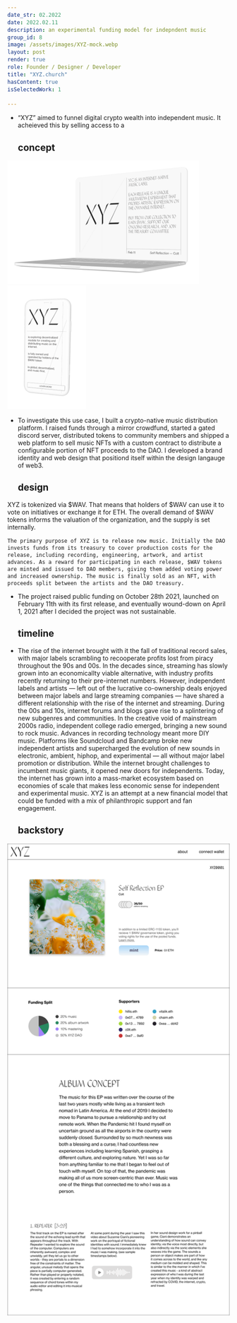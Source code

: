 ```yaml
---
date_str: 02.2022
date: 2022.02.11
description: an experimental funding model for indepndent music
group_id: 8
image: /assets/images/XYZ-mock.webp
layout: post
render: true
role: Founder / Designer / Developer
title: "XYZ.church"
hasContent: true
isSelectedWork: 1

---
```


<ul class="article-list content-width content-offset">
    <li class="article-list__title-block">
        <div class="item_description">
            <p>
                “XYZ” aimed to funnel digital crypto wealth into independent music. It acheieved this by selling access to a
            </p>
        </div>
        <div class="item_date">
            <h2>concept</h2>
        </div>
    </li>
</ul>

<div class="photo-row content-offset">
    <img style="max-height: 20em;" src="images/xyz-mock-1.png" />
    <img style="max-height: 20em;" src="images/xyz-mock-2.png" />
</div>
 
<ul class="article-list content-width content-offset">
    <li class="article-list__title-block">
        <div class="item_description">
            <p>
                To investigate this use case, I built a crypto-native music distribution platform. I raised funds through a mirror crowdfund, started a gated discord server, distributed tokens to community members and shipped a web platform to sell music NFTs with a custom contract to distribute a configurable portion of NFT proceeds to the DAO.
                I developed a brand identity and web design that positiond itself within the design langauge of web3.
            </p>
        </div>
        <div class="item_date">
            <h2>design</h2>
        </div>
    </li>
</ul>

<p class="content-width content-offset">
    XYZ is tokenized via $WAV. That means that holders of $WAV can use it to vote on initiatives or exchange it for ETH. The overall demand of $WAV tokens informs the valuation of the organization, and the supply is set internally.

    The primary purpose of XYZ is to release new music. Initially the DAO invests funds from its treasury to cover production costs for the release, including recording, engineering, artwork, and artist advances. As a reward for participating in each release, $WAV tokens are minted and issued to DAO members, giving them added voting power and increased ownership. The music is finally sold as an NFT, with proceeds split between the artists and the DAO treasury. 
</p>

<ul class="article-list content-width content-offset">
    <li class="article-list__title-block">
        <div class="item_description">
            <p>
                The project raised public funding on October 28th 2021, launched on February 11th with its first release, and eventually wound-down on April 1, 2021 after I decided the project was not sustainable. 
            </p>
        </div>
        <div class="item_date">
            <h2>timeline</h2>
        </div>
    </li>
    <li class="article-list__title-block">
        <div class="item_description">
            <p>
                The rise of the internet brought with it the fall of traditional record sales, with major labels scrambling to recooperate profits lost from piracy throughout the 90s and 00s. In the decades since, streaming has slowly grown into an economicallty viable alternative, with industry profits recently returning to their pre-internet numbers.
                However, independent labels and artists — left out of the lucrative co-ownership deals enjoyed between major labels and large streaming companies —  have shared a different relationship with the rise of the internet and streaming. During the 00s and 10s, internet forums and blogs gave rise to a splintering of new subgenres and communities. In the creative void of mainstream 2000s radio, independent college radio emerged, bringing a new sound to rock music. Advances in recording technology meant more DIY music. Platforms like Soundcloud and Bandcamp broke new independent artists and supercharged the evolution of new sounds in electronic, ambient, hiphop, and experimental — all without major label promotion or distribution.
                While the internet brought challenges to incumbent music giants, it opened new doors for independents. Today, the internet has grown into a mass-market ecosystem based on economies of scale that makes less economic sense for independent and experimental music. XYZ is an attempt at a new financial model that could be funded with a mix of philanthropic support and fan engagement.
            </p>
        </div>
        <div class="item_date">
            <h2>backstory</h2>
        </div>
    </li>
</ul>

<div class="photo-row content-offset" style="">
    <img style="width: 40em;" src="images/XYZ-mint 2.png" />
</div>